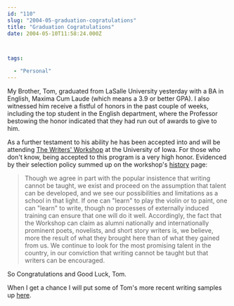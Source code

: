 ```yaml
---
id: "110"
slug: "2004-05-graduation-cogratulations"
title: "Graduation Cogratulations"
date: 2004-05-10T11:58:24.000Z



tags:

  - "Personal"
---
```

<div class="sqs-html-content">
  <p>My Brother, Tom, graduated from LaSalle University yesterday with a BA in English, Maxima Cum Laude (which means a 3.9 or better GPA).  I also witnessed him receive a fistful of honors in the past couple of weeks, including the top student in the English department, where the Professor bestowing the honor indicated that they had run out of awards to give to him.</p>
<p>As a further testament to his ability he has been accepted into and will be attending <a href="http://www.uiowa.edu/~iww/">The Writers' Workshop</a> at the University of Iowa.  For those who don't know, being accepted to this program is a very high honor.  Evidenced by their selection policy summed up on the workshop's <a href="http://www.uiowa.edu/~iww/bro-intr.htm">history</a> page:</p>
<blockquote cite="http://www.uiowa.edu/~iww/bro-intr.htm"><p>Though we agree in part with the popular insistence that writing cannot be taught, we exist and proceed on the assumption that talent can be developed, and we see our possibilities and limitations as a school in that light. If one can "learn" to play the violin or to paint, one can "learn" to write, though no processes of externally induced training can ensure that one will do it well. Accordingly, the fact that the Workshop can claim as alumni nationally and internationally prominent poets, novelists, and short story writers is, we believe, more the result of what they brought here than of what they gained from us. We continue to look for the most promising talent in the country, in our conviction that writing cannot be taught but that writers can be encouraged.</p>
</blockquote>
<p>So Congratulations and Good Luck, Tom.</p>
<p>When I get a chance I will put some of Tom's more recent writing samples up <a href="http://mcallister.ws/tom">here</a>.</p>
</div>
